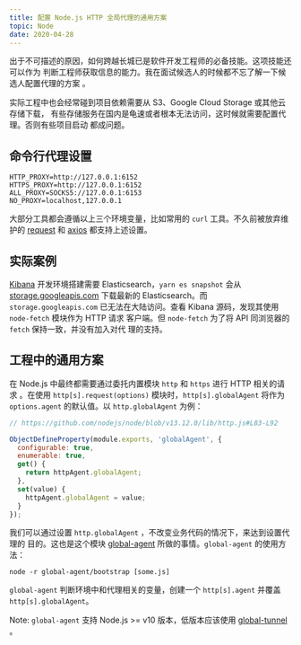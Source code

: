 ```yaml
---
title: 配置 Node.js HTTP 全局代理的通用方案
topic: Node
date: 2020-04-28
---
```


出于不可描述的原因，如何跨越长城已是软件开发工程师的必备技能。这项技能还可以作为
判断工程师获取信息的能力。我在面试候选人的时候都不忘了解一下候选人配置代理的方案
。

实际工程中也会经常碰到项目依赖需要从 S3、Google Cloud Storage 或其他云存储下载，
有些存储服务在国内是龟速或者根本无法访问，这时候就需要配置代理。否则有些项目启动
都成问题。

## 命令行代理设置

  ```shell
  HTTP_PROXY=http://127.0.0.1:6152
  HTTPS_PROXY=http://127.0.0.1:6152
  ALL_PROXY=SOCKS5://127.0.0.1:6153
  NO_PROXY=localhost,127.0.0.1
  ```

  大部分工具都会遵循以上三个环境变量，比如常用的 `curl` 工具。不久前被放弃维护的
  [request] 和 [axios] 都支持上述设置。


## 实际案例

  [Kibana] 开发环境搭建需要 Elasticsearch，`yarn es snapshot` 会从
  [storage.googleapis.com] 下载最新的 Elasticsearch。而 `storage.googleapis.com`
  已无法在大陆访问。查看 Kibana 源码，发现其使用 `node-fetch` 模块作为 HTTP 请求
  客户端。但 `node-fetch` 为了将 API 同浏览器的 `fetch` 保持一致，并没有加入对代
  理的支持。


## 工程中的通用方案

  在 Node.js 中最终都需要通过委托内置模块 `http` 和 `https` 进行 HTTP 相关的请求
  。在使用 `http[s].request(options)` 模块时，`http[s].globalAgent` 将作为
  `options.agent` 的默认值。以 `http.globalAgent` 为例：

  ```js
  // https://github.com/nodejs/node/blob/v13.12.0/lib/http.js#L83-L92

  ObjectDefineProperty(module.exports, 'globalAgent', {
    configurable: true,
    enumerable: true,
    get() {
      return httpAgent.globalAgent;
    },
    set(value) {
      httpAgent.globalAgent = value;
    }
  });
  ```

  我们可以通过设置 `http.globalAgent` ，不改变业务代码的情况下，来达到设置代理的
  目的。这也是这个模块 [global-agent] 所做的事情。`global-agent` 的使用方法：

  ```shell
  node -r global-agent/bootstrap [some.js]
  ```

  `global-agent` 判断环境中和代理相关的变量，创建一个 `http[s].agent` 并覆盖
  `http[s].globalAgent`。

  Note: `global-agent` 支持 Node.js >= v10 版本，低版本应该使用 [global-tunnel]
  。



[Kibana]: https://github.com/elastic/kibana
[storage.googleapis.com]: https://storage.googleapis.com/kibana-ci-es-snapshots-daily/8.0.0/manifest-latest-verified.json
[request]: https://github.com/request/request/
[axios]: https://github.com/axios/axios
[global-agent]: https://github.com/gajus/global-agent/blob/v2.1.8/src/factories/createGlobalProxyAgent.js#L166
[global-tunnel]: https://github.com/np-maintain/global-tunnel
